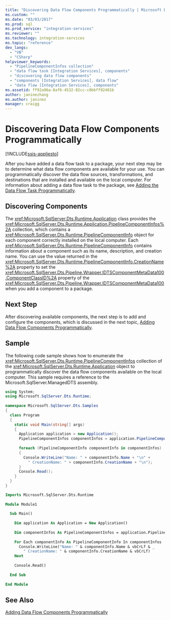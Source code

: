 ```yaml
---
title: "Discovering Data Flow Components Programmatically | Microsoft Docs"
ms.custom: ""
ms.date: "03/03/2017"
ms.prod: sql
ms.prod_service: "integration-services"
ms.reviewer: ""
ms.technology: integration-services 
ms.topic: "reference"
dev_langs: 
  - "VB"
  - "CSharp"
helpviewer_keywords: 
  - "PipelineComponentInfos collection"
  - "data flow task [Integration Services], components"
  - "discovering data flow components"
  - "components [Integration Services], data flow"
  - "data flow [Integration Services], components"
ms.assetid: ff92a96a-8af6-4532-82cc-c0bbff92401b
author: janinezhang
ms.author: janinez
manager: craigg
---
```

# Discovering Data Flow Components Programmatically

[!INCLUDE[ssis-appliesto](../../includes/ssis-appliesto-ssvrpluslinux-asdb-asdw-xxx.md)]


  After you have added a data flow task to a package, your next step may be to determine what data flow components are available for your use. You can programmatically discover the data flow sources, transformations, and destinations that are installed and available on the local computer. For information about adding a data flow task to the package, see [Adding the Data Flow Task Programmatically](../../integration-services/building-packages-programmatically/adding-the-data-flow-task-programmatically.md).  
  
## Discovering Components  
 The <xref:Microsoft.SqlServer.Dts.Runtime.Application> class provides the <xref:Microsoft.SqlServer.Dts.Runtime.Application.PipelineComponentInfos%2A> collection, which contains a <xref:Microsoft.SqlServer.Dts.Runtime.PipelineComponentInfo> object for each component correctly installed on the local computer. Each <xref:Microsoft.SqlServer.Dts.Runtime.PipelineComponentInfo> contains information about a component such as its name, description, and creation name. You can use the value returned in the <xref:Microsoft.SqlServer.Dts.Runtime.PipelineComponentInfo.CreationName%2A> property to set the <xref:Microsoft.SqlServer.Dts.Pipeline.Wrapper.IDTSComponentMetaData100.ComponentClassID%2A> property of the <xref:Microsoft.SqlServer.Dts.Pipeline.Wrapper.IDTSComponentMetaData100> when you add a component to a package.  
  
## Next Step  
 After discovering available components, the next step is to add and configure the components, which is discussed in the next topic, [Adding Data Flow Components Programmatically](../../integration-services/building-packages-programmatically/adding-data-flow-components-programmatically.md).  
  
## Sample  
 The following code sample shows how to enumerate the <xref:Microsoft.SqlServer.Dts.Runtime.PipelineComponentInfos> collection of the <xref:Microsoft.SqlServer.Dts.Runtime.Application> object to programmatically discover the data flow components available on the local computer. This sample requires a reference to the Microsoft.SqlServer.ManagedDTS assembly.  
  
```csharp  
using System;  
using Microsoft.SqlServer.Dts.Runtime;  
  
namespace Microsoft.SqlServer.Dts.Samples  
{  
  class Program  
  {  
    static void Main(string[] args)  
    {  
      Application application = new Application();  
      PipelineComponentInfos componentInfos = application.PipelineComponentInfos;  
  
      foreach (PipelineComponentInfo componentInfo in componentInfos)  
      {  
        Console.WriteLine("Name: " + componentInfo.Name + "\n" +  
          " CreationName: " + componentInfo.CreationName + "\n");  
      }  
      Console.Read();  
    }  
  }  
}  
```  
  
```vb  
Imports Microsoft.SqlServer.Dts.Runtime  
  
Module Module1  
  
  Sub Main()  
  
    Dim application As Application = New Application()  
  
    Dim componentInfos As PipelineComponentInfos = application.PipelineComponentInfos  
  
    For Each componentInfo As PipelineComponentInfo In componentInfos  
      Console.WriteLine("Name: " & componentInfo.Name & vbCrLf & _  
        " CreationName: " & componentInfo.CreationName & vbCrLf)  
    Next  
  
    Console.Read()  
  
  End Sub  
  
End Module  
```
  
## See Also  
 [Adding Data Flow Components Programmatically](../../integration-services/building-packages-programmatically/adding-data-flow-components-programmatically.md)  
  
  
